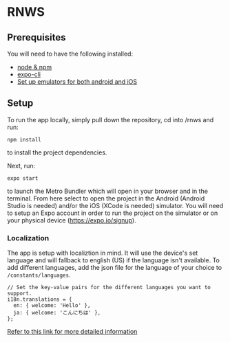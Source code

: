 # RNWS

## Prerequisites
You will need to have the following installed:

- [node & npm](https://www.npmjs.com/get-npm/)
- [expo-cli](https://docs.expo.io/get-started/installation/)
- [Set up emulators for both android and iOS](https://facebook.github.io/react-native/docs/getting-started)

## Setup
To run the app locally, simply pull down the repository, cd into /rnws and run:

`npm install` 

to install the project dependencies.

Next, run: 

`expo start` 

to launch the Metro Bundler which will open in your browser and in the terminal. From here select to open the project in the Android (Android Studio is needed) and/or the iOS (XCode is needed) simulator. You will need to setup an Expo account in order to run the project on the simulator or on your physical device (https://expo.io/signup).

### Localization
The app is setup with localiztion in mind. It will use the device's set language and will fallback to english (US) if the language isn't available. To add different languages, add the json file for the language of your choice to `/constants/languages`.

```
// Set the key-value pairs for the different languages you want to support.
i18n.translations = {
  en: { welcome: 'Hello' },
  ja: { welcome: 'こんにちは' },
};
```

[Refer to this link for more detailed information](https://docs.expo.io/versions/latest/sdk/localization/)

